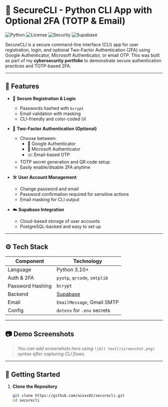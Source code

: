 # 🔐 SecureCLI - Python CLI App with Optional 2FA (TOTP & Email)

![Python](https://img.shields.io/badge/Python-3.10%2B-blue.svg)
![License](https://img.shields.io/badge/license-MIT-green.svg)
![Security](https://img.shields.io/badge/Security-2FA%20Enabled-important)
![Supabase](https://img.shields.io/badge/Backend-Supabase-blue)

SecureCLI is a secure command-line interface (CLI) app for user registration, login, and optional Two-Factor Authentication (2FA) using Google Authenticator, Microsoft Authenticator, or email OTP. This was built as part of my **cybersecurity portfolio** to demonstrate secure authentication practices and TOTP-based 2FA.

---

## 📌 Features

- 📝 **Secure Registration & Login**
  - Passwords hashed with `bcrypt`
  - Email validation with masking
  - CLI-friendly and color-coded UI

- 🔐 **Two-Factor Authentication (Optional)**
  - Choose between:
    - 📱 Google Authenticator
    - 🔐 Microsoft Authenticator
    - ✉️ Email-based OTP
  - TOTP secret generation and QR code setup
  - Easily enable/disable 2FA anytime

- 🛠️ **User Account Management**
  - Change password and email
  - Password confirmation required for sensitive actions
  - Email masking for CLI output

- ☁️ **Supabase Integration**
  - Cloud-based storage of user accounts
  - PostgreSQL-backed and easy to set up

---

## ⚙️ Tech Stack

| Component        | Technology              |
|------------------|-------------------------|
| Language         | Python 3.10+            |
| Auth & 2FA       | `pyotp`, `qrcode`, `smtplib` |
| Password Hashing | `bcrypt`                |
| Backend          | [Supabase](https://supabase.com) |
| Email            | `EmailMessage`, Gmail SMTP |
| Config           | `dotenv` for `.env` secrets |

---

## 📷 Demo Screenshots

> _You can add screenshots here using `![Alt text](screenshot.png)` syntax after capturing CLI flows._

---

## 🚀 Getting Started

1. **Clone the Repository**
   ```bash
   git clone https://github.com/aivxx02/securecli.git
   cd securecli
